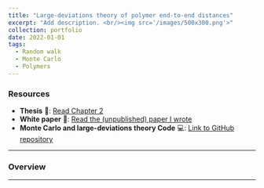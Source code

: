 ```yaml
---
title: "Large-deviations theory of polymer end-to-end distances"
excerpt: "Add description. <br/><img src='/images/500x300.png'>"
collection: portfolio
date: 2022-01-01
tags:
  - Random walk
  - Monte Carlo
  - Polymers
---
```


### Resources

- **Thesis** 📄: [Read Chapter 2](https://www.proquest.com/docview/3060673874?fromopenview=true&pq-origsite=gscholar&sourcetype=Dissertations%20&%20Theses)
- **White paper** 📄: [Read the (unpublished) paper I wrote](https://pubs.aip.org/aip/jcp/article-abstract/162/2/024501/3329531/Exceptionally-large-fluctuations-in-orientational?redirectedFrom=fulltext)
- **Monte Carlo and large-deviations theory Code** 💻: [Link to GitHub repository](https://github.com/emainas/latticemodels.git)

---

### Overview



---